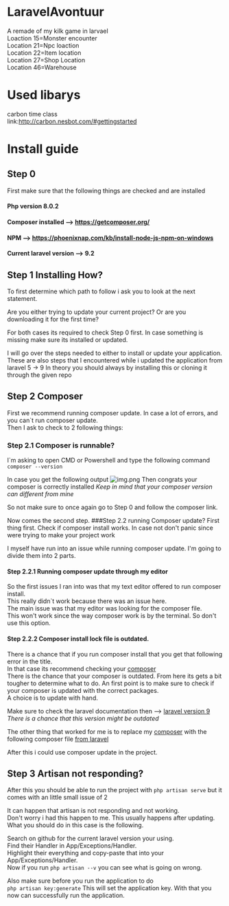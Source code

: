 # LaravelAvontuur
A remade of my kilk game in larvael <br>
Loaction 15=Monster encounter<br> 
Location 21=Npc loaction <br> 
Location 22=Item location <br>
Location 27=Shop Location <br>
Location 46=Warehouse

# Used libarys
carbon time class <br> link:http://carbon.nesbot.com/#gettingstarted

# Install guide

## Step 0 
First make sure that the following things are checked and are installed

#### Php version 8.0.2
#### Composer installed -->  https://getcomposer.org/ 
#### NPM --> https://phoenixnap.com/kb/install-node-js-npm-on-windows
#### Current laravel version --> 9.2

## Step 1 Installing How?
To first determine which path to follow i ask you to look at the next statement.

Are you either trying to update your current project?
Or are you downloading it for the first time?

For both cases its required to check Step 0 first.
In case something is missing make sure its installed or updated.

I will go over the steps needed to either to install or update your application.
These are also steps that I encountered while i updated the application from laravel 5 -> 9
In theory you should always by installing this or cloning it through the given repo

## Step 2 Composer 
First we recommend running composer update.
In case a lot of errors, and you can`t run composer update. <br>
Then I ask to check to 2 following things:

### Step 2.1 Composer is runnable? 
I`m asking to open CMD or Powershell and type the following command
```composer --version```

In case you get the following output ![img.png](img.png)
Then congrats your composer is correctly installed
*Keep in mind that your composer version can different from mine*

So not make sure to once again go to Step 0 and follow the composer link.

Now comes the second step.
###Step 2.2 running Composer update?
First thing first. Check if composer install works.
In case not don't panic since were trying to make your project work

I myself have run into an issue while running composer update.
I'm going to divide them into 2 parts. 

#### Step 2.2.1 Running composer update through my editor
So the first issues I ran into was that my text editor offered to run composer install.  
This really didn`t work because there was an issue here.   
The main issue was that my editor was looking for the composer file.  
This won't work since the way composer work is by the terminal.
So don't use this option. 

#### Step 2.2.2 Composer install lock file is outdated.
There is a chance that if you run composer install that you get that following error in the title.  
In that case its recommend checking your [composer](composer.json)  
There is the chance that your composer is outdated. 
From here its gets a bit tougher to determine what to do. 
An first point is to make sure to check if your composer is updated with the correct packages.  
A choice is to update with hand.

Make sure to check the laravel documentation then --> [laravel version 9](https://laravel.com/docs/9.x/releases)  
*There is a chance that this version might be outdated*  
  
The other thing that worked for me is to replace my [composer](composer.json) with the following composer file [from laravel](https://github.com/laravel/laravel/blob/9.x/composer.json)

After this i could use composer update in the project.  
## Step 3 Artisan not responding?
After this you should be able to run the project with ```php artisan serve``` but it comes with an little small issue of 2  

It can happen that artisan is not responding and not working.  
Don't worry i had this happen to me. This usually happens after updating.  
What you should do in this case is the following.

Search on github for the current laravel version your using.  
Find their Handler in App/Exceptions/Handler.  
Highlight their everything and copy-paste that into your App/Exceptions/Handler.  
Now if you run ```php artisan --v``` you can see what is going on wrong.

Also make sure before you run the application to do  
``php artisan key:generate`` This will set the application key.
With that you now can successfully run the application.